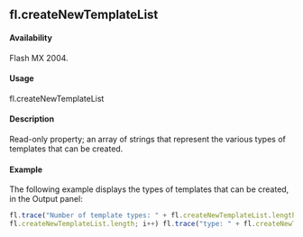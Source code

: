 ## fl.createNewTemplateList

#### Availability

Flash MX 2004.

#### Usage

fl.createNewTemplateList

#### Description

Read-only property; an array of strings that represent the various types of templates that can be created.

#### Example

The following example displays the types of templates that can be created, in the Output panel:
```javascript
fl.trace("Number of template types: " + fl.createNewTemplateList.length); for (i = 0; i <
fl.createNewTemplateList.length; i++) fl.trace("type: " + fl.createNewTemplateList[i]);

```